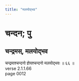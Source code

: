```yaml
---
title: "मलयोद्भव"
---
```


# चन्दन; पु
## चन्द्रमस्, मलयोद्भव
चन्द्रमाश्चन्दनो ज्ञेयश्चन्दनो मलयोद्भवः ॥ ६६ ॥<br />verse 2.1.1.66<br />page 0012

